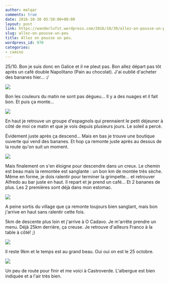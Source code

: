 ```yaml
---
author: melqar
comments: true
date: 2016-10-30 05:50:00+00:00
layout: post
link: https://wanderlufst.wordpress.com/2016/10/30/allez-on-pousse-un-peu/
slug: allez-on-pousse-un-peu
title: Allez on pousse un peu.
wordpress_id: 970
categories:
- camino
---
```


25/10. Bon je suis donc en Galice et il ne pleut pas. Bon allez départ pas tôt après un café double Napolitano (Pain au chocolat). J'ai oublié d'acheter des bananes hier... :/

[![](http://wanderlufst.files.wordpress.com/2016/10/wp-image-1055037791jpg.jpg)](http://wanderlufst.files.wordpress.com/2016/10/wp-image-1055037791jpg.jpg)

Bon les couleurs du matin ne sont pas dégueu... Il y a des nuages et il fait bon. Et puis ça monte...

[![](http://wanderlufst.files.wordpress.com/2016/10/wp-image-386299651jpg.jpg)](http://wanderlufst.files.wordpress.com/2016/10/wp-image-386299651jpg.jpg)

En haut je retrouve un groupe d'espagnols qui prennaient le petit déjeuner à côté de moi ce matin et que je vois depuis plusieurs jours. Le soleil a percé.

Évidement juste après ça descend... Mais en bas je trouve une boutique ouverte qui vend des bananes. Et hop ça remonte juste après au dessus de la route qu'on suit un moment.

[![](http://wanderlufst.files.wordpress.com/2016/10/wp-image-326949095jpg.jpg)](http://wanderlufst.files.wordpress.com/2016/10/wp-image-326949095jpg.jpg)

Mais finalement on s'en éloigne pour descendre dans un creux. Le chemin est beau mais la remontée est sanglante : un bon km de montée très sèche. Même en forme, je dois ralentir pour terminer la grimpette... et retrouver Alfredo au bar juste en haut. Il repart et je prend un café... Et 2 bananes de plus. Les 2 premières sont déjà dans mon estomac.

[![](http://wanderlufst.files.wordpress.com/2016/10/wp-image-1611900070jpg.jpg)](http://wanderlufst.files.wordpress.com/2016/10/wp-image-1611900070jpg.jpg)

A peine sortis du village que ça remonte toujours bien sanglant, mais bon j'arrive en haut sans ralentir cette fois.

5km de descente plus loin et j'arrive à O Cadavo. Je m'arrête prendre un menu. Déjà 25km derrière, ça creuse. Je retrouve d'ailleurs Franco à la table à côté! ;)

[![](http://wanderlufst.files.wordpress.com/2016/10/wp-image-1893810815jpg.jpg)](http://wanderlufst.files.wordpress.com/2016/10/wp-image-1893810815jpg.jpg)

Il reste 9km et le temps est au grand beau. Oui oui on est le 25 octobre.

[![](http://wanderlufst.files.wordpress.com/2016/10/wp-image-55924002jpg.jpg)](http://wanderlufst.files.wordpress.com/2016/10/wp-image-55924002jpg.jpg)

Un peu de route pour finir et me voici à Castroverde. L'albergue est bien indiquée et a l'air très bien.
